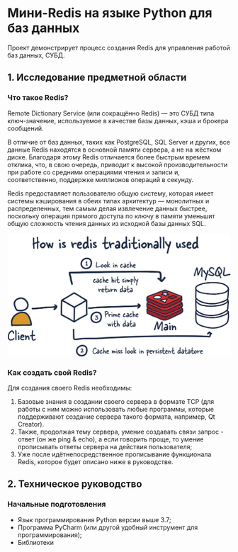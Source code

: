 # Мини-Redis на языке Python для баз данных
Проект демонстрирует процесс создания Redis для управления работой баз данных, СУБД.

## 1. Исследование предметной области
### Что такое Redis?
Remote Dictionary Service (или сокращённо Redis) — это СУБД типа ключ-значение, используемое в качестве базы данных, кэша и брокера сообщений. 

В отличие от баз данных, таких как PostgreSQL, SQL Server и других, все данные Redis находятся в основной памяти сервера, а не на жёстком диске. Благодаря этому Redis отличается более быстрым времем отклика, что, в свою очередь, приводит к высокой производительности при работе со средними операциями чтения и записи и, соответственно, поддержке миллионов операций в секунду.

Redis предоставляет пользователю общую систему, которая имеет системы кэширования в обеих типах архитектур — монолитных и распределенных, тем самым делая извлечение данных быстрее, поскольку операция прямого доступа по ключу в памяти уменьшит общую сложность чтения данных из исходной базы данных SQL.

![](https://github.com/DailDaul/proect-practice/blob/master/src/screens/68f25fd1cedc89b95d18190a3e0a89bd.jpeg)

### Как создать свой Redis?
Для создания своего Redis необходимы:
1. Базовые знания в создании своего сервера в формате TCP (для работы с ним можно использовать любые программы, которые поддерживают создание сервера такого формата, например, Qt Creator).
2. Также, продолжая тему сервера, умение создавать связи запрос - ответ (он же ping & echo), а если говорить проще, то умение прописывать ответы сервера на действия пользователя;
3. Уже после идётнепосредственное прописывание функционала Redis, которое будет описано ниже в руководстве.

## 2. Техническое руководство
### Начальные подготовления
* Язык программирования Python версии выше 3.7;
* Программа PyCharm (или другой удобный инструмент для программирования);
* Библиотеки 
